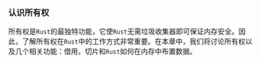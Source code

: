 ### 认识所有权

所有权是`Rust`的最独特功能，它使`Rust`无需垃圾收集器即可保证内存安全。因此，了解所有权在`Rust`中的工作方式非常重要。在本章中，我们将讨论所有权以及几个相关功能：借用，切片和`Rust`如何在内存中布置数据。
